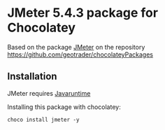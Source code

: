 # JMeter 5.4.3 package for Chocolatey

Based on the package [JMeter](https://community.chocolatey.org/packages/jmeter) on the repository https://github.com/geotrader/chocolateyPackages

## Installation

JMeter requires [Javaruntime](https://community.chocolatey.org/packages/javaruntime)

Installing this package with chocolatey:

```
choco install jmeter -y
```
